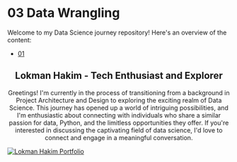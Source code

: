 # 03 Data Wrangling
Welcome to my Data Science journey repository! Here's an overview of the content:

- [01 ](https://github.com/lokmanTech/)
  
<h2 align="center">Lokman Hakim - Tech Enthusiast and Explorer</h2>
<p align="center">Greetings! I'm currently in the process of transitioning from a background in Project Architecture and Design to exploring the exciting realm of Data Science. This journey has opened up a world of intriguing possibilities, and I'm enthusiastic about connecting with individuals who share a similar passion for data, Python, and the limitless opportunities they offer. If you're interested in discussing the captivating field of data science, I'd love to connect and engage in a meaningful conversation.</p>

[![Lokman Hakim Portfolio](https://lokmantech.github.io/img/footer/Footer.png)](https://lokmantech.github.io)
